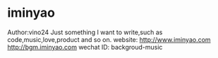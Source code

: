 # iminyao
Author:vino24
Just something I want to write,such as code,music,love,product and so on.
website:
http://www.iminyao.com
http://bgm.iminyao.com
wechat ID:
backgroud-music
